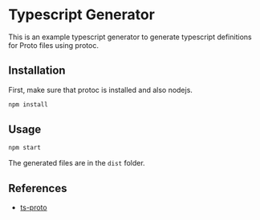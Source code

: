 # Typescript Generator

This is an example typescript generator to generate typescript definitions for Proto files using protoc.

## Installation

First, make sure that protoc is installed and also nodejs.

```bash
npm install
```

## Usage

```bash
npm start
```

The generated files are in the `dist` folder.

## References

- [ts-proto](https://github.com/stephenh/ts-proto)
